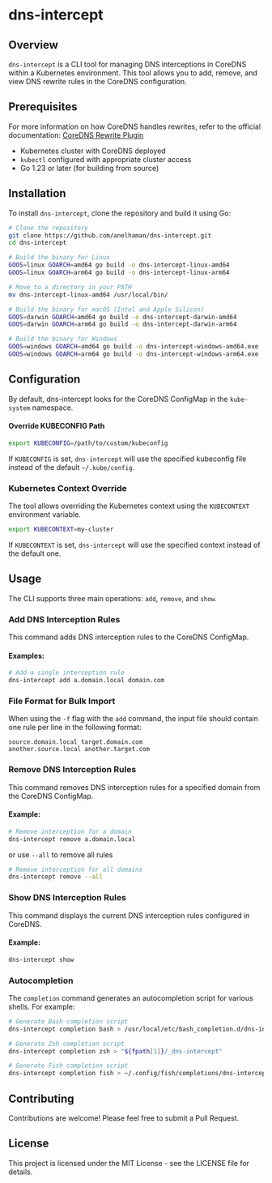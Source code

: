 # dns-intercept

## Overview
`dns-intercept` is a CLI tool for managing DNS interceptions in CoreDNS within a Kubernetes environment. This tool allows you to add, remove, and view DNS rewrite rules in the CoreDNS configuration.


## Prerequisites
For more information on how CoreDNS handles rewrites, refer to the official documentation: [CoreDNS Rewrite Plugin](https://coredns.io/plugins/rewrite/)

- Kubernetes cluster with CoreDNS deployed
- `kubectl` configured with appropriate cluster access
- Go 1.23 or later (for building from source)

## Installation
To install `dns-intercept`, clone the repository and build it using Go:

```sh
# Clone the repository
git clone https://github.com/anelhaman/dns-intercept.git
cd dns-intercept

# Build the binary for Linux
GOOS=linux GOARCH=amd64 go build -o dns-intercept-linux-amd64
GOOS=linux GOARCH=arm64 go build -o dns-intercept-linux-arm64

# Move to a directory in your PATH
mv dns-intercept-linux-amd64 /usr/local/bin/

# Build the binary for macOS (Intel and Apple Silicon)
GOOS=darwin GOARCH=amd64 go build -o dns-intercept-darwin-amd64
GOOS=darwin GOARCH=arm64 go build -o dns-intercept-darwin-arm64

# Build the binary for Windows
GOOS=windows GOARCH=amd64 go build -o dns-intercept-windows-amd64.exe
GOOS=windows GOARCH=arm64 go build -o dns-intercept-windows-arm64.exe
```

## Configuration
By default, dns-intercept looks for the CoreDNS ConfigMap in the `kube-system` namespace.


#### Override KUBECONFIG Path
```sh
export KUBECONFIG=/path/to/custom/kubeconfig
```
If `KUBECONFIG` is set, `dns-intercept` will use the specified kubeconfig file instead of the default `~/.kube/config`.


### Kubernetes Context Override

The tool allows overriding the Kubernetes context using the `KUBECONTEXT` environment variable.

```sh
export KUBECONTEXT=my-cluster
```

If `KUBECONTEXT` is set, `dns-intercept` will use the specified context instead of the default one.

## Usage
The CLI supports three main operations: `add`, `remove`, and `show`.

### Add DNS Interception Rules
This command adds DNS interception rules to the CoreDNS ConfigMap.

#### Examples:
```sh
# Add a single interception rule
dns-intercept add a.domain.local domain.com

```

### File Format for Bulk Import
When using the `-f` flag with the `add` command, the input file should contain one rule per line in the following format:
```
source.domain.local target.domain.com
another.source.local another.target.com
```

### Remove DNS Interception Rules
This command removes DNS interception rules for a specified domain from the CoreDNS ConfigMap.

#### Example:
```sh
# Remove interception for a domain
dns-intercept remove a.domain.local
```

or use `--all` to remove all rules
```sh
# Remove interception for all domains
dns-intercept remove --all
```

### Show DNS Interception Rules
This command displays the current DNS interception rules configured in CoreDNS.

#### Example:
```sh
dns-intercept show
```

### Autocompletion
The `completion` command generates an autocompletion script for various shells. For example:

```sh
# Generate Bash completion script
dns-intercept completion bash > /usr/local/etc/bash_completion.d/dns-intercept

# Generate Zsh completion script
dns-intercept completion zsh > "${fpath[1]}/_dns-intercept"

# Generate Fish completion script
dns-intercept completion fish > ~/.config/fish/completions/dns-intercept.fish
```

## Contributing
Contributions are welcome! Please feel free to submit a Pull Request.

## License
This project is licensed under the MIT License - see the LICENSE file for details.
